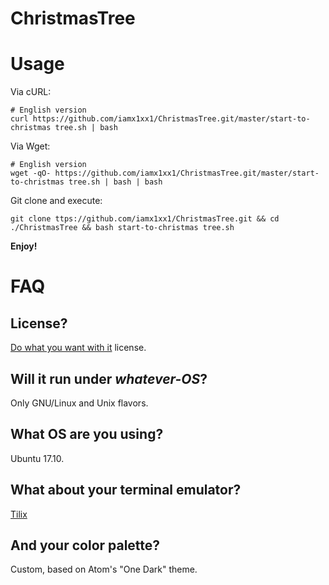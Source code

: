 # ChristmasTree

# Usage

Via cURL:

```
# English version
curl https://github.com/iamx1xx1/ChristmasTree.git/master/start-to-christmas tree.sh | bash
```

Via Wget:

```
# English version
wget -qO- https://github.com/iamx1xx1/ChristmasTree.git/master/start-to-christmas tree.sh | bash | bash
```

Git clone and execute:

```
git clone ttps://github.com/iamx1xx1/ChristmasTree.git && cd ./ChristmasTree && bash start-to-christmas tree.sh
```

__Enjoy!__

# FAQ

## License?

[Do what you want with it](./LICENSE) license.

## Will it run under _whatever-OS_?

Only GNU/Linux and Unix flavors.

## What OS are you using?

Ubuntu 17.10.

## What about your terminal emulator?

[Tilix](https://gnunn1.github.io/tilix-web/)

## And your color palette?

Custom, based on Atom's "One Dark" theme.
